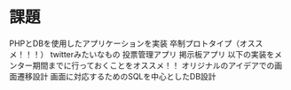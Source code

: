 # 課題

PHPとDBを使用したアプリケーションを実装
卒制プロトタイプ（オススメ！！！）
twitterみたいなもの
投票管理アプリ
掲示板アプリ
以下の実装をメンター期間までに行っておくことをオススメ！！
オリジナルのアイデアでの画面遷移設計
画面に対応するためのSQLを中心としたDB設計

